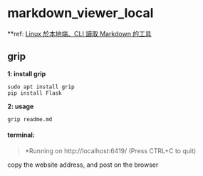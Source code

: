 # markdown_viewer_local
**ref: [Linux 於本地端、CLI 讀取 Markdown 的工具](https://blog.longwin.com.tw/2017/09/linux-local-cli-read-markdown-tool-2017/)  

## grip

**1: install grip**
```
sudo apt install grip
pip install Flask
```

**2: usage**
```
grip readme.md
```
#### terminal:
> *Running on http://localhost:6419/ (Press CTRL+C to quit)

copy the website address, and post on the browser